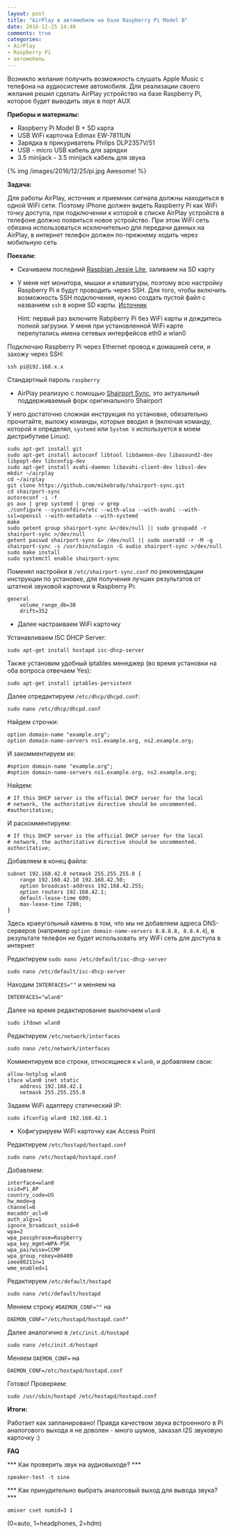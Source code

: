 ```yaml
---
layout: post
title: "AirPlay в автомобиле на базе Raspberry Pi Model B"
date: 2016-12-25 14:49
comments: true
categories:
- AirPlay
- Raspberry Pi
- автомобиль
---
```


Возникло желание получить возможность слушать Apple Music с телефона на аудиосистеме автомобиля. Для реализации своего желания решил сделать AirPlay устройство на базе Raspberry Pi, которое будет выводить звук в порт AUX

**Приборы и материалы:**

- Raspberry Pi Model B + SD карта
- USB WiFi карточка Edimax EW-7811UN
- Зарядка в прикуриватель Philips DLP2357V/51
- USB - micro USB кабель для зарядки
- 3.5 minijack - 3.5 minijack кабель для звука

{% img /images/2016/12/25/pi.jpg Awesome! %}

**Задача:**

Для работы AirPlay, источник и приемник сигнала должны находиться в одной WiFi сети. Поэтому iPhone должен видеть Raspberry Pi как WiFi точку доступа, при подключении к которой в списке AirPlay устройств в телефоне должно появиться новое устройство. При этом WiFi сеть обязана использоваться исключительно для передачи данных на AirPlay, в интернет телефон должен по-прежнему ходить через мобильную сеть

**Поехали:**

<!-- more -->

- Скачиваем последний [Raspbian Jessie Lite](https://www.raspberrypi.org/downloads/raspbian/), заливаем на SD карту
- У меня нет монитора, мышки и клавиатуры, поэтому всю настройку Raspberry Pi я будут проводить через SSH. Для того, чтобы включить возможность SSH подключения, нужно создать пустой файл с названием `ssh` в корне SD карты. [Источник](https://www.raspberrypi.org/documentation/remote-access/ssh/)

	Hint: первый раз включите Rabpberry Pi без WiFi карты и дождитесь полной загрузки. У меня при установленной WiFi карте перепутались имена сетевых интерфейсов eth0 и wlan0

Подключаю Raspberry Pi через Ethernet провод к домашней сети, и захожу через SSH:

	ssh pi@192.168.x.x

Стандартный пароль `raspberry`

- AirPlay реализую с помощью [Shairport Sync](https://github.com/mikebrady/shairport-sync), это актуальный поддерживаемый форк оригинального Shairport

У него достаточно сложная инструкция по установке, обязательно прочитайте, выложу команды, которые вводил я (включая команду, которой я определял, `systemd` или `System V` используется в моем дистрибутиве Linux):

	sudo apt-get install git
	sudo apt-get install autoconf libtool libdaemon-dev libasound2-dev libpopt-dev libconfig-dev
	sudo apt-get install avahi-daemon libavahi-client-dev libssl-dev
	mkdir ~/airplay
	cd ~/airplay
	git clone https://github.com/mikebrady/shairport-sync.git
	cd shairport-sync
	autoreconf -i -f
	ps aux | grep systemd | grep -v grep
	./configure --sysconfdir=/etc --with-alsa --with-avahi --with-ssl=openssl --with-metadata --with-systemd
	make
	sudo getent group shairport-sync &>/dev/null || sudo groupadd -r shairport-sync >/dev/null
	getent passwd shairport-sync &> /dev/null || sudo useradd -r -M -g shairport-sync -s /usr/bin/nologin -G audio shairport-sync >/dev/null
	sudo make install
	sudo systemctl enable shairport-sync


Поменял настройки в `/etc/shairport-sync.conf` по рекомендации инструкции по установке, для получения лучших результатов от штатной звуковой карточки в Raspberry Pi:

	general
		volume_range_db=30
		drift=352

- Далее настраиваем WiFi карточку

Устанавливаем ISC DHCP Server:

	sudo apt-get install hostapd isc-dhcp-server

Также установим удобный iptables менеджер (во время установки на оба вопроса отвечаем Yes):

	sudo apt-get install iptables-persistent

Далее отредактируем `/etc/dhcp/dhcpd.conf`:

	sudo nano /etc/dhcp/dhcpd.conf

Найдем строчки:

	option domain-name "example.org";
	option domain-name-servers ns1.example.org, ns2.example.org;

И закомментируем их:

	#option domain-name "example.org";
	#option domain-name-servers ns1.example.org, ns2.example.org;

Найдем:

	# If this DHCP server is the official DHCP server for the local
	# network, the authoritative directive should be uncommented.
	#authoritative;

И раскомментируем:

	# If this DHCP server is the official DHCP server for the local
	# network, the authoritative directive should be uncommented.
	authoritative;

Добавляем в конец файла:

	subnet 192.168.42.0 netmask 255.255.255.0 {
		range 192.168.42.10 192.168.42.50;
		option broadcast-address 192.168.42.255;
		option routers 192.168.42.1;
		default-lease-time 600;
		max-lease-time 7200;
	}

Здесь краеугольный камень в том, что мы не добавляем адреса DNS-серверов (например `option domain-name-servers 8.8.8.8, 8.8.4.4`), в результате телефон не будет использовать эту WiFi сеть для доступа в интернет

Редактируем `sudo nano /etc/default/isc-dhcp-server`

	sudo nano /etc/default/isc-dhcp-server

Находим `INTERFACES=""` и меняем на 

	INTERFACES="wlan0"

Далее на время редактирование выключаем `wlan0`

	sudo ifdown wlan0

Редактируем `/etc/network/interfaces`

	sudo nano /etc/network/interfaces

Комментируем все строки, относящиеся к `wlan0`, и добавляем свои:

	allow-hotplug wlan0
	iface wlan0 inet static
		address 192.168.42.1
		netmask 255.255.255.0

Задаем WiFi адаптеру статический IP:

	sudo ifconfig wlan0 192.168.42.1

- Кофигурируем WiFi карточку как Access Point

Редактируем `/etc/hostapd/hostapd.conf`

	sudo nano /etc/hostapd/hostapd.conf

Добавляем:

	interface=wlan0
	ssid=Pi_AP
	country_code=US
	hw_mode=g
	channel=6
	macaddr_acl=0
	auth_algs=1
	ignore_broadcast_ssid=0
	wpa=2
	wpa_passphrase=Raspberry
	wpa_key_mgmt=WPA-PSK
	wpa_pairwise=CCMP
	wpa_group_rekey=86400
	ieee80211n=1
	wme_enabled=1

Редактируем `/etc/default/hostapd`

	sudo nano /etc/default/hostapd

Меняем строку `#DAEMON_CONF=""` на

	DAEMON_CONF="/etc/hostapd/hostapd.conf"

Далее аналогично в `/etc/init.d/hostapd`

	sudo nano /etc/init.d/hostapd

Меняем `DAEMON_CONF=` на

	DAEMON_CONF=/etc/hostapd/hostapd.conf

Готово! Проверяем:

	sudo /usr/sbin/hostapd /etc/hostapd/hostapd.conf

**Итоги:**

Работает как запланировано!
Правда качеством звука встроенного в Pi аналогового выхода я не доволен - много шумов, заказал I2S звуковую карточку :)

**FAQ**

*** Как проверить звук на аудиовыходе? ***

	speaker-test -t sine

*** Как принудительно выбрать аналоговый выход для вывода звука? ***

	amixer cset numid=3 1

(0=auto, 1=headphones, 2=hdm)